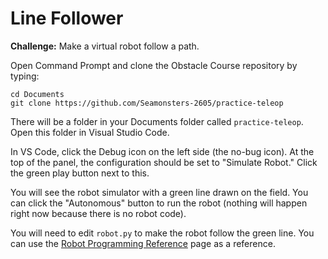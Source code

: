# Line Follower

**Challenge:** Make a virtual robot follow a path.

Open Command Prompt and clone the Obstacle Course repository by typing:

```
cd Documents
git clone https://github.com/Seamonsters-2605/practice-teleop
```

There will be a folder in your Documents folder called `practice-teleop`. Open this folder in Visual Studio Code.

In VS Code, click the Debug icon on the left side (the no-bug icon). At the top of the panel, the configuration should be set to "Simulate Robot." Click the green play button next to this.

You will see the robot simulator with a green line drawn on the field. You can click the "Autonomous" button to run the robot (nothing will happen right now because there is no robot code).

You will need to edit `robot.py` to make the robot follow the green line. You can use the [Robot Programming Reference](../reference/) page as a reference.
